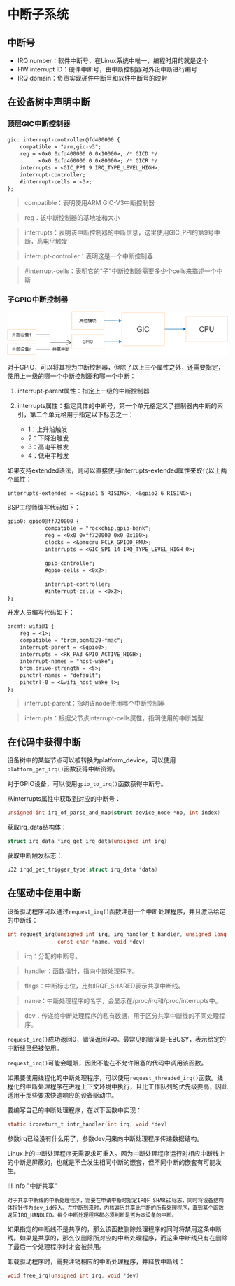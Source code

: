 # 中断子系统

## 中断号

- IRQ number：软件中断号，在Linux系统中唯一，编程时用的就是这个
- HW interrupt ID：硬件中断号，由中断控制器对外设中断进行编号
- IRQ domain：负责实现硬件中断号和软件中断号的映射

## 在设备树中声明中断

### 顶层GIC中断控制器

```dts title="rk3568.dtsi"
gic: interrupt-controller@fd400000 {
	compatible = "arm,gic-v3";
	reg = <0x0 0xfd400000 0 0x10000>, /* GICD */
	      <0x0 0xfd460000 0 0x80000>; /* GICR */
	interrupts = <GIC_PPI 9 IRQ_TYPE_LEVEL_HIGH>;
	interrupt-controller;
	#interrupt-cells = <3>;
};
```

> compatible：表明使用ARM GIC-V3中断控制器

> reg：该中断控制器的基地址和大小

> interrupts：表明该中断控制器的中断信息，这里使用GIC_PPI的第9号中断，高电平触发

> interrupt-controller：表明这是一个中断控制器

> \#interrupt-cells：表明它的“子”中断控制器需要多少个cells来描述一个中断

### 子GPIO中断控制器

![中断示意图](../../images/kernel/inter-controller.png)

对于GPIO，可以将其视为中断控制器，但除了以上三个属性之外，还需要指定，使用上一级的哪一个中断控制器和哪一个中断：

1. interrupt-parent属性：指定上一级的中断控制器

2. interrupts属性：指定具体的中断号，第一个单元格定义了控制器内中断的索引，第二个单元格用于指定以下标志之一：

	- 1：上升沿触发
	- 2：下降沿触发
	- 3：高电平触发
	- 4：低电平触发

如果支持extended语法，则可以直接使用interrupts-extended属性来取代以上两个属性：

```DTS
interrupts-extended = <&gpio1 5 RISING>, <&gpio2 6 RISING>;
```

BSP工程师编写代码如下：

```DTS title="rk3399.dtsi"
gpio0: gpio0@ff720000 {
			compatible = "rockchip,gpio-bank";
			reg = <0x0 0xff720000 0x0 0x100>;
			clocks = <&pmucru PCLK_GPIO0_PMU>;
			interrupts = <GIC_SPI 14 IRQ_TYPE_LEVEL_HIGH 0>;

			gpio-controller;
			#gpio-cells = <0x2>;

			interrupt-controller;
			#interrupt-cells = <0x2>;
};
```

开发人员编写代码如下：

```DTS title="rk3399-firefly.dts"
brcmf: wifi@1 {
	reg = <1>;
	compatible = "brcm,bcm4329-fmac";
	interrupt-parent = <&gpio0>;
	interrupts = <RK_PA3 GPIO_ACTIVE_HIGH>;
	interrupt-names = "host-wake";
	brcm,drive-strength = <5>;
	pinctrl-names = "default";
	pinctrl-0 = <&wifi_host_wake_l>;
};
```
> interrupt-parent：指明该node使用哪个中断控制器

> interrupts：根据父节点interrupt-cells属性，指明使用的中断类型

## 在代码中获得中断

设备树中的某些节点可以被转换为platform_device，可以使用`platform_get_irq()`函数获得中断资源。

对于GPIO设备，可以使用`gpio_to_irq()`函数获得中断号。

从interrupts属性中获取到对应的中断号：

```C
unsigned int irq_of_parse_and_map(struct device_node *np, int index)
```

获取irq_data结构体：

```C
struct irq_data *irq_get_irq_data(unsigned int irq)
```

获取中断触发标志：

```C
u32 irqd_get_trigger_type(struct irq_data *data)
```

## 在驱动中使用中断

设备驱动程序可以通过`request_irq()`函数注册一个中断处理程序，并且激活给定的中断线：

```C
int request_irq(unsigned int irq, irq_handler_t handler, unsigned long flags,
                const char *name, void *dev)
```

> irq：分配的中断号。

> handler：函数指针，指向中断处理程序。

> flags：中断标志位，比如IRQF_SHARED表示共享中断线。

> name：中断处理程序的名字，会显示在/proc/irq和/proc/interrupts中。

> dev：传递给中断处理程序的私有数据，用于区分共享中断线的不同处理程序。

`request_irq()`成功返回0，错误返回非0。最常见的错误是-EBUSY，表示给定的中断线已经被使用。

`request_irq()`可能会睡眠，因此不能在不允许阻塞的代码中调用该函数。

如果要使用线程化的中断处理程序，可以使用`request_threaded_irq()`函数。线程化的中断处理程序在进程上下文环境中执行，且比工作队列的优先级要高，因此适用于那些要求快速响应的设备驱动中。

要编写自己的中断处理程序，在以下函数中实现：

```C
static irqreturn_t intr_handler(int irq, void *dev)
```

参数irq已经没有什么用了，参数dev用来向中断处理程序传递数据结构。

Linux上的中断处理程序无需要求可重入。因为中断处理程序运行时相应中断线上的中断是屏蔽的，也就是不会发生相同中断的嵌套，但不同中断的嵌套有可能发生。

!!! info "中断共享"

    对于共享中断线的中断处理程序，需要在申请中断时指定IRQF_SHARED标志，同时将设备结构体指针作为dev_id传入。在中断到来时，内核遍历共享此中断的所有处理程序，直到某个函数返回IRQ_HANDLED。每个中断处理程序都必须判断是否为本设备的中断。

如果指定的中断线不是共享的，那么该函数删除处理程序的同时将禁用这条中断线。如果是共享的，那么仅删除所对应的中断处理程序，而这条中断线只有在删除了最后一个处理程序时才会被禁用。

卸载驱动程序时，需要注销相应的中断处理程序，并释放中断线：

```C
void free_irq(unsigned int irq, void *dev)
```


